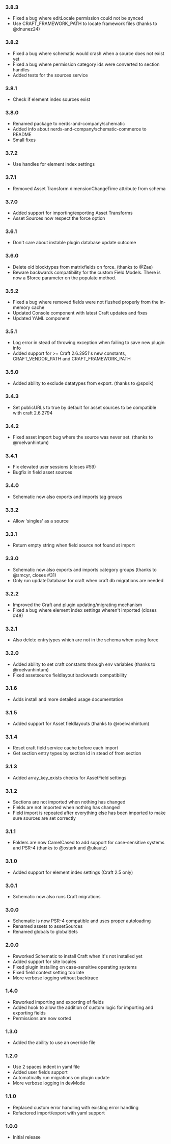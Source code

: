 ### 3.8.3 ###
- Fixed a bug where editLocale permission could not be synced
- Use CRAFT_FRAMEWORK_PATH to locate framework files (thanks to @dnunez24)

### 3.8.2 ###
- Fixed a bug where schematic would crash when a source does not exist yet
- Fixed a bug where permission category ids were converted to section handles
- Added tests for the sources service

### 3.8.1 ###
- Check if element index sources exist

### 3.8.0 ###
- Renamed package to nerds-and-company/schematic
- Added info about nerds-and-company/schematic-commerce to README
- Small fixes

### 3.7.2 ###
- Use handles for element index settings

### 3.7.1 ###
- Removed Asset Transform dimensionChangeTime attribute from schema

### 3.7.0 ###
- Added support for importing/exporting Asset Transforms
- Asset Sources now respect the force option

### 3.6.1 ###
- Don't care about instable plugin database update outcome

### 3.6.0 ###
- Delete old blocktypes from matrixfields on force. (thanks to @Zae)
- Beware backwards compatibility for the custom Field Models. There is now a $force parameter on the populate method.

### 3.5.2 ###
- Fixed a bug where removed fields were not flushed properly from the in-memory cache
- Updated Console component with latest Craft updates and fixes
- Updated YAML component

### 3.5.1 ###
- Log error in stead of throwing exception when failing to save new plugin info
- Added support for >= Craft 2.6.2951's new constants, CRAFT_VENDOR_PATH and CRAFT_FRAMEWORK_PATH

### 3.5.0 ###
- Added ability to exclude datatypes from export. (thanks to @spoik)

### 3.4.3 ###
- Set publicURLs to true by default for asset sources to be compatible with craft 2.6.2794

### 3.4.2 ###
- Fixed asset import bug where the source was never set. (thanks to @roelvanhintum)

### 3.4.1 ###
- Fix elevated user sessions (closes #59)
- Bugfix in field asset sources

### 3.4.0 ###
- Schematic now also exports and imports tag groups

### 3.3.2 ###
- Allow 'singles' as a source

### 3.3.1 ###
- Return empty string when field source not found at import

### 3.3.0 ###
- Schematic now also exports and imports category groups (thanks to @smcyr, closes #31)
- Only run updateDatabase for craft when craft db migrations are needed

### 3.2.2 ###
- Improved the Craft and plugin updating/migrating mechanism
- Fixed a bug where element index settings wheren't imported (closes #49)

### 3.2.1 ###
- Also delete entrytypes which are not in the schema when using force

### 3.2.0 ###
- Added ability to set craft constants through env variables (thanks to @roelvanhintum)
- Fixed assetsource fieldlayout backwards compatibility

### 3.1.6 ###
- Adds install and more detailed usage documentation

### 3.1.5 ###
 - Added support for Asset fieldlayouts (thanks to @roelvanhintum)

### 3.1.4 ###
 - Reset craft field service cache before each import
 - Get section entry types by section id in stead of from section

### 3.1.3 ###
 - Added array_key_exists checks for AssetField settings

### 3.1.2 ###
 - Sections are not imported when nothing has changed
 - Fields are not imported when nothing has changed
 - Field import is repeated after everything else has been imported to make sure sources are set correctly

### 3.1.1 ###
 - Folders are now CamelCased to add support for case-sensitive systems and PSR-4 (thanks to @ostark and @ukautz)

### 3.1.0 ###
 - Added support for element index settings (Craft 2.5 only)

### 3.0.1 ###
 - Schematic now also runs Craft migrations

### 3.0.0 ###
 - Schematic is now PSR-4 compatible and uses proper autoloading
 - Renamed assets to assetSources
 - Renamed globals to globalSets

### 2.0.0 ###
 - Reworked Schematic to install Craft when it's not installed yet
 - Added support for site locales
 - Fixed plugin installing on case-sensitive operating systems
 - Fixed field context setting too late
 - More verbose logging without backtrace

### 1.4.0 ###
 - Reworked importing and exporting of fields
 - Added hook to allow the addition of custom logic for importing and exporting fields
 - Permissions are now sorted

### 1.3.0 ###
 - Added the ability to use an override file

### 1.2.0 ###
 - Use 2 spaces indent in yaml file
 - Added user fields support
 - Automatically run migrations on plugin update
 - More verbose logging in devMode

### 1.1.0 ###
 - Replaced custom error handling with existing error handling
 - Refactored import/export with yaml support

### 1.0.0 ###
 - Initial release
